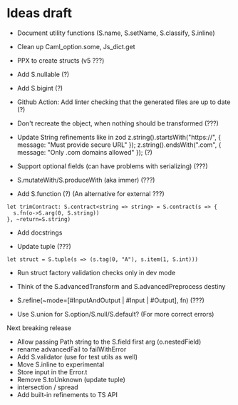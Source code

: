 # Ideas draft

- Document utility functions (S.name, S.setName, S.classify, S.inline)

- Clean up Caml_option.some, Js_dict.get

- PPX to create structs (v5 ???)

- Add S.nullable (?)

- Add S.bigint (?)

- Github Action: Add linter checking that the generated files are up to date (?)

- Don't recreate the object, when nothing should be transformed (???)

- Update String refinements like in zod
  z.string().startsWith("https://", { message: "Must provide secure URL" });
  z.string().endsWith(".com", { message: "Only .com domains allowed" }); (?)

- Support optional fields (can have problems with serializing) (???)

- S.mutateWith/S.produceWith (aka immer) (???)

- Add S.function (?) (An alternative for external ???)

```
let trimContract: S.contract<string => string> = S.contract(s => {
  s.fn(o->S.arg(0, S.string))
}, ~return=S.string)
```

- Add docstrings

- Update tuple (???)

```
let struct = S.tuple(s => (s.tag(0, "A"), s.item(1, S.int)))
```

- Run struct factory validation checks only in dev mode

- Think of the S.advancedTransform and S.advancedPreprocess destiny

- S.refine(~mode=[#InputAndOutput | #Input | #Output], fn) (???)

- Use S.union for S.option/S.null/S.default? (For more correct errors)

Next breaking release

- Allow passing Path string to the S.field first arg (o.nestedField)
- rename advancedFail to failWithError
- Add S.validator (use for test utils as well)
- Move S.inline to experimental
- Store input in the Error.t
- Remove S.toUnknown (update tuple)
- intersection / spread
- Add built-in refinements to TS API
